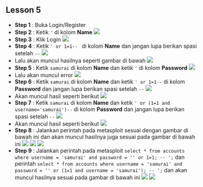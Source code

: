 Lesson 5
--------
- **Step 1**    : Buka Login/Register
- **Step 2**    : Ketik `'` di kolom **Name**
![](https://github.com/nezarmahardika/FPPKSJ/blob/master/mutillidae/lesson%205/1.JPG)
- **Step 3**    : Klik Login
![](https://github.com/nezarmahardika/FPPKSJ/blob/master/mutillidae/lesson%205/2.JPG)
- **Step 4**    : Ketik `' or 1=1-- ` di kolom **Name** dan jangan lupa berikan spasi setelah `--`
![](https://github.com/nezarmahardika/FPPKSJ/blob/master/mutillidae/lesson%205/3.JPG)
- Lalu akan muncul hasilnya seperti gambar di bawah
![](https://github.com/nezarmahardika/FPPKSJ/blob/master/mutillidae/lesson%205/4.JPG)
- **Step 5**    : Ketik `samurai` di kolom **Name** dan ketik `'` di kolom **Password**
![](https://github.com/nezarmahardika/FPPKSJ/blob/master/mutillidae/lesson%205/5.JPG)
- Lalu akan muncul error
![](https://github.com/nezarmahardika/FPPKSJ/blob/master/mutillidae/lesson%205/6.JPG)
- **Step 6**    : Ketik `samurai` di kolom **Name** dan ketik `' or 1=1--` di kolom **Password** dan jangan lupa berikan spasi setelah `--`
![](https://github.com/nezarmahardika/FPPKSJ/blob/master/mutillidae/lesson%205/7.JPG)
- Akan muncul hasil seperti berikut
![](https://github.com/nezarmahardika/FPPKSJ/blob/master/mutillidae/lesson%205/8.JPG)
- **Step 7**    : Ketik `samurai` di kolom **Name** dan ketik `' or (1=1 and username='samurai')--` di kolom **Password** dan jangan lupa berikan spasi setelah `--`
![](https://github.com/nezarmahardika/FPPKSJ/blob/master/mutillidae/lesson%205/9.JPG)
- Akan muncul hasil seperti berikut
![](https://github.com/nezarmahardika/FPPKSJ/blob/master/mutillidae/lesson%205/10.JPG)
- **Step 8**    : Jalankan perintah pada metasploit sesuai dengan gambar di bawah ini dan akan muncul hasilnya juga sesuai pada gambar di bawah ini
![](https://github.com/nezarmahardika/FPPKSJ/blob/master/mutillidae/lesson%205/11.JPG)
![](https://github.com/nezarmahardika/FPPKSJ/blob/master/mutillidae/lesson%205/12.JPG)
![](https://github.com/nezarmahardika/FPPKSJ/blob/master/mutillidae/lesson%205/13.JPG)
- **Step 9**    : Jalankan perintah pada metasploit `select * from accounts where username = 'samurai' and password = '' or 1=1; -- ';` dan perintah `select * from accounts where username = 'samurai' and password = '' or (1=1 and username = 'samurai'); -- ';` dan akan muncul hasilnya sesuai pada gambar di bawah ini
![](https://github.com/nezarmahardika/FPPKSJ/blob/master/mutillidae/lesson%205/15.JPG)
![](https://github.com/nezarmahardika/FPPKSJ/blob/master/mutillidae/lesson%205/16.JPG)
